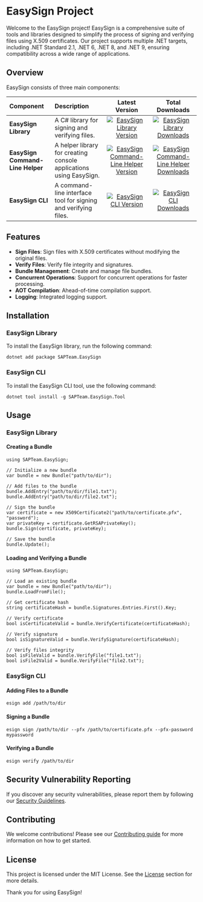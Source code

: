 # EasySign Project

Welcome to the EasySign project! EasySign is a comprehensive suite of tools and libraries designed to simplify the process of signing and verifying files using X.509 certificates. Our project supports multiple .NET targets, including .NET Standard 2.1, .NET 6, .NET 8, and .NET 9, ensuring compatibility across a wide range of applications.

## Overview

EasySign consists of three main components:

| Component | Description | Latest Version | Total Downloads |
| :-------- | :---------- | :------------: | :-------------: |
| **EasySign Library** | A C# library for signing and verifying files. | [![EasySign Library Version](https://img.shields.io/nuget/v/SAPTeam.EasySign)](https://www.nuget.org/packages/SAPTeam.EasySign) | [![EasySign Library Downloads](https://img.shields.io/nuget/dt/SAPTeam.EasySign)](https://www.nuget.org/packages/SAPTeam.EasySign) |
| **EasySign Command-Line Helper** | A helper library for creating console applications using EasySign. | [![EasySign Command-Line Helper Version](https://img.shields.io/nuget/v/SAPTeam.EasySign.CommandLine)](https://www.nuget.org/packages/SAPTeam.EasySign.CommandLine) | [![EasySign Command-Line Helper Downloads](https://img.shields.io/nuget/dt/SAPTeam.EasySign.CommandLine)](https://www.nuget.org/packages/SAPTeam.EasySign.CommandLine) |
| **EasySign CLI** | A command-line interface tool for signing and verifying files. | [![EasySign CLI Version](https://img.shields.io/nuget/v/SAPTeam.EasySign.Tool)](https://www.nuget.org/packages/SAPTeam.EasySign.Tool) | [![EasySign CLI Downloads](https://img.shields.io/nuget/dt/SAPTeam.EasySign.Tool)](https://www.nuget.org/packages/SAPTeam.EasySign.Tool) |

## Features

- **Sign Files**: Sign files with X.509 certificates without modifying the original files.
- **Verify Files**: Verify file integrity and signatures.
- **Bundle Management**: Create and manage file bundles.
- **Concurrent Operations**: Support for concurrent operations for faster processing.
- **AOT Compilation**: Ahead-of-time compilation support.
- **Logging**: Integrated logging support.

## Installation

### EasySign Library

To install the EasySign library, run the following command:


```
dotnet add package SAPTeam.EasySign

```

### EasySign CLI

To install the EasySign CLI tool, use the following command:


```
dotnet tool install -g SAPTeam.EasySign.Tool

```

## Usage

### EasySign Library

#### Creating a Bundle


```
using SAPTeam.EasySign;

// Initialize a new bundle
var bundle = new Bundle("path/to/dir");

// Add files to the bundle
bundle.AddEntry("path/to/dir/file1.txt");
bundle.AddEntry("path/to/dir/file2.txt");

// Sign the bundle
var certificate = new X509Certificate2("path/to/certificate.pfx", "password");
var privateKey = certificate.GetRSAPrivateKey();
bundle.Sign(certificate, privateKey);

// Save the bundle
bundle.Update();

```

#### Loading and Verifying a Bundle


```
using SAPTeam.EasySign;

// Load an existing bundle
var bundle = new Bundle("path/to/dir");
bundle.LoadFromFile();

// Get certificate hash
string certificateHash = bundle.Signatures.Entries.First().Key;

// Verify certificate
bool isCertificateValid = bundle.VerifyCertificate(certificateHash);

// Verify signature
bool isSignatureValid = bundle.VerifySignature(certificateHash);

// Verify files integrity
bool isFileValid = bundle.VerifyFile("file1.txt");
bool isFile2Valid = bundle.VerifyFile("file2.txt");

```

### EasySign CLI

#### Adding Files to a Bundle


```
esign add /path/to/dir

```

#### Signing a Bundle


```
esign sign /path/to/dir --pfx /path/to/certificate.pfx --pfx-password mypassword

```

#### Verifying a Bundle


```
esign verify /path/to/dir

```

## Security Vulnerability Reporting

If you discover any security vulnerabilities, please report them by following our [Security Guidelines](SECURITY.md).

## Contributing

We welcome contributions! Please see our [Contributing guide](CONTRIBUTING.md) for more information on how to get started.

## License

This project is licensed under the MIT License. See the [License](LICENSE.md) section for more details.

Thank you for using EasySign!
